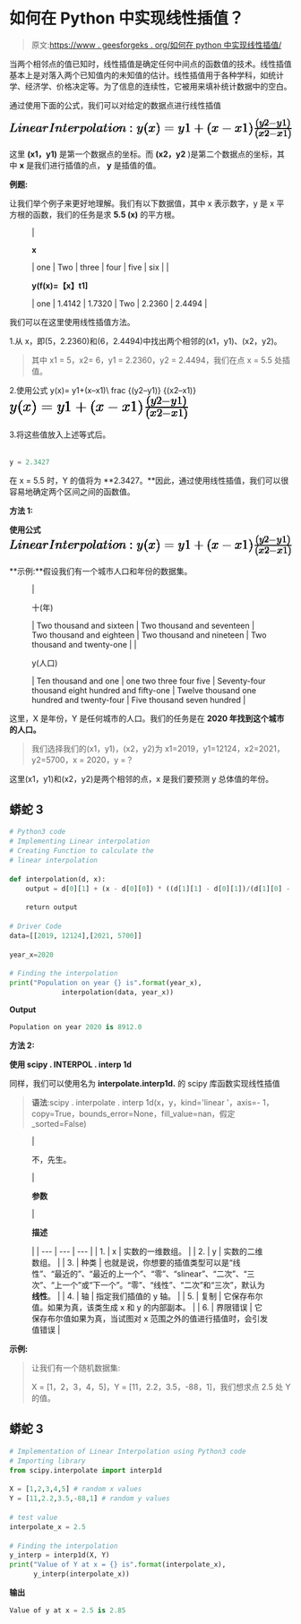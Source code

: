 # 如何在 Python 中实现线性插值？

> 原文:[https://www . geesforgeks . org/如何在 python 中实现线性插值/](https://www.geeksforgeeks.org/how-to-implement-linear-interpolation-in-python/)

当两个相邻点的值已知时，线性插值是确定任何中间点的函数值的技术。线性插值基本上是对落入两个已知值内的未知值的估计。线性插值用于各种学科，如统计学、经济学、价格决定等。为了信息的连续性，它被用来填补统计数据中的空白。

通过使用下面的公式，我们可以对给定的数据点进行线性插值

![Linear Interpolation : y(x)  =  y1  +  (x - x1)  \frac{(y2 - y1) }{ (x2 - x1)}](img/dee90cb824fc08296facee52bf14b26c.png "Rendered by QuickLaTeX.com")

这里 **(x1，y1)** 是第一个数据点的坐标。而 **(x2，y2** )是第二个数据点的坐标，其中 **x** 是我们进行插值的点， **y** 是插值的值。

**例题:**

让我们举个例子来更好地理解。我们有以下数据值，其中 x 表示数字，y 是 x 平方根的函数，我们的任务是求 **5.5 (x)** 的平方根。

<figure class="table">

| 

**x**

 | one | Two | three | four | five | six |
| 

**y(f(x)=【x】t1]**

 | one | 1.4142 | 1.7320 | Two | 2.2360 | 2.4494 |

</figure>

我们可以在这里使用线性插值方法。

1.从 x，即(5，2.2360)和(6，2.4494)中找出两个相邻的(x1，y1)、(x2，y2)。

> 其中 x1 = 5，x2= 6，y1 = 2.2360，y2 = 2.4494，我们在点 x = 5.5 处插值。

2.使用公式 y(x)= y1+(x–x1)\ frac {(y2–y1)} {(x2–x1)}![y(x)  =  y1  +  (x - x1)  \frac{(y2 - y1) }{ (x2 - x1)}](img/933b829c1e56d53ff5694e58f17747bb.png "Rendered by QuickLaTeX.com")

3.将这些值放入上述等式后。

```py

y = 2.3427
```

在 x = 5.5 时，Y 的值将为 **2.3427。**因此，通过使用线性插值，我们可以很容易地确定两个区间之间的函数值。

**方法 1:**

**使用公式** ![Linear Interpolation : y(x)  =  y1  +  (x - x1)  \frac{(y2 - y1) }{ (x2 - x1)}](img/dee90cb824fc08296facee52bf14b26c.png "Rendered by QuickLaTeX.com")

**示例:**假设我们有一个城市人口和年份的数据集。

<figure class="table">

| 

十(年)

 | Two thousand and sixteen | Two thousand and seventeen | Two thousand and eighteen | Two thousand and nineteen | Two thousand and twenty-one |
| 

y(人口)

 | Ten thousand and one | one two three four five | Seventy-four thousand eight hundred and fifty-one | Twelve thousand one hundred and twenty-four | Five thousand seven hundred |

</figure>

这里，X 是年份，Y 是任何城市的人口。我们的任务是在 **2020 年找到这个城市的人口。**

> 我们选择我们的(x1，y1)，(x2，y2)为 x1=2019，y1=12124，x2=2021，y2=5700，x = 2020，y =？

这里(x1，y1)和(x2，y2)是两个相邻的点，x 是我们要预测 y 总体值的年份。

## 蟒蛇 3

```py
# Python3 code
# Implementing Linear interpolation
# Creating Function to calculate the
# linear interpolation

def interpolation(d, x):
    output = d[0][1] + (x - d[0][0]) * ((d[1][1] - d[0][1])/(d[1][0] - d[0][0]))

    return output

# Driver Code
data=[[2019, 12124],[2021, 5700]]

year_x=2020

# Finding the interpolation
print("Population on year {} is".format(year_x),
             interpolation(data, year_x))
```

**Output**

```py
Population on year 2020 is 8912.0
```

**方法 2:**

**使用 scipy . INTERPOL . interp 1d**

同样，我们可以使用名为 **interpolate.interp1d.** 的 scipy 库函数实现线性插值

> **语法**:scipy . interpolate . interp 1d(x，y，kind='linear '，axis=- 1，copy=True，bounds_error=None，fill_value=nan，假定 _sorted=False)

<figure class="table">

| 

不，先生。

 | 

**参数**

 | 

**描述**

 |
| --- | --- | --- |
| 1. | x | 实数的一维数组。 |
| 2. | y | 实数的二维数组。 |
| 3. | 种类 | 也就是说，你想要的插值类型可以是“线性”、“最近的”、“最近的上一个”、“零”、“slinear”、“二次”、“三次”、“上一个”或“下一个”。“零”、“线性”、“二次”和“三次”，默认为**线性**。 |
| 4. | 轴 | 指定我们插值的 y 轴。 |
| 5. | 复制 | 它保存布尔值。如果为真，该类生成 x 和 y 的内部副本。 |
| 6. | 界限错误 | 它保存布尔值如果为真，当试图对 x 范围之外的值进行插值时，会引发值错误 |

</figure>

**示例:**

> 让我们有一个随机数据集:
> 
> X = [1，2，3，4，5]，Y = [11，2.2，3.5，-88，1]，我们想求点 2.5 处 Y 的值。

## 蟒蛇 3

```py
# Implementation of Linear Interpolation using Python3 code
# Importing library
from scipy.interpolate import interp1d

X = [1,2,3,4,5] # random x values
Y = [11,2.2,3.5,-88,1] # random y values

# test value
interpolate_x = 2.5

# Finding the interpolation
y_interp = interp1d(X, Y)
print("Value of Y at x = {} is".format(interpolate_x),
      y_interp(interpolate_x))
```

**输出**

```py
Value of y at x = 2.5 is 2.85
```